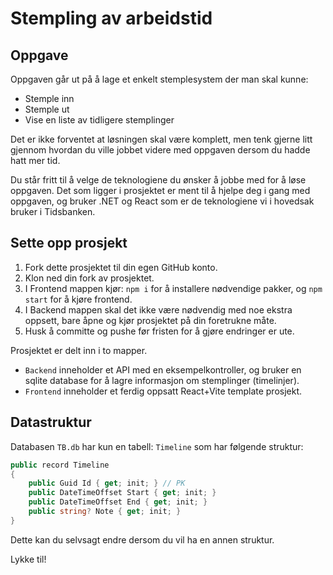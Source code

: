 # Stempling av arbeidstid

## Oppgave
Oppgaven går ut på å lage et enkelt stemplesystem der man skal kunne:
- Stemple inn
- Stemple ut
- Vise en liste av tidligere stemplinger

Det er ikke forventet at løsningen skal være komplett, men tenk gjerne litt gjennom hvordan du ville jobbet videre med oppgaven dersom du hadde hatt mer tid.

Du står fritt til å velge de teknologiene du ønsker å jobbe med for å løse oppgaven. Det som ligger i prosjektet er ment til å hjelpe deg i gang med oppgaven, og bruker .NET og React som er de teknologiene vi i hovedsak bruker i Tidsbanken.

## Sette opp prosjekt
1. Fork dette prosjektet til din egen GitHub konto.
2. Klon ned din fork av prosjektet.
3. I Frontend mappen kjør: `npm i` for å installere nødvendige pakker, og `npm start` for å kjøre frontend.
4. I Backend mappen skal det ikke være nødvendig med noe ekstra oppsett, bare åpne og kjør prosjektet på din foretrukne måte.
5. Husk å committe og pushe før fristen for å gjøre endringer er ute.

Prosjektet er delt inn i to mapper.
- `Backend` inneholder et API med en eksempelkontroller, og bruker en sqlite database for å lagre informasjon om stemplinger (timelinjer).
- `Frontend` inneholder et ferdig oppsatt React+Vite template prosjekt.

## Datastruktur
Databasen `TB.db` har kun en tabell: `Timeline` som har følgende struktur:
```cs
public record Timeline
{
    public Guid Id { get; init; } // PK
    public DateTimeOffset Start { get; init; }
    public DateTimeOffset End { get; init; }
    public string? Note { get; init; }
}
```
Dette kan du selvsagt endre dersom du vil ha en annen struktur.

Lykke til!
